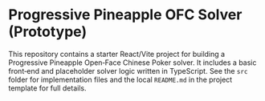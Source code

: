# Progressive Pineapple OFC Solver (Prototype)

This repository contains a starter React/Vite project for building a Progressive Pineapple Open‑Face Chinese Poker solver. It includes a basic front‑end and placeholder solver logic written in TypeScript. See the `src` folder for implementation files and the local `README.md` in the project template for full details.
